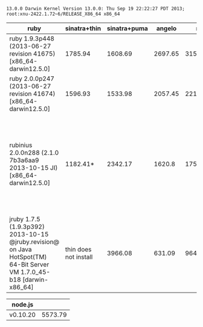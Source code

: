 `13.0.0 Darwin Kernel Version 13.0.0: Thu Sep 19 22:22:27 PDT 2013; root:xnu-2422.1.72~6/RELEASE_X86_64 x86_64`

<table>

  <thead>
    <th>ruby</th>
    <th>sinatra+thin</th>
    <th>sinatra+puma</th>
    <th>angelo</th>
    <th>reel</th>
    <th>notes</th>
  </thead>

  <tbody>
    <tr>
      <td>ruby 1.9.3p448 (2013-06-27 revision 41675) [x86_64-darwin12.5.0]</td>
      <td>1785.94</td>
      <td>1608.69</td>
      <td>2697.65</td>
      <td>3152.99</td>
      <td></td>
    </tr>
    <tr>
      <td>ruby 2.0.0p247 (2013-06-27 revision 41674) [x86_64-darwin12.5.0]</td>
      <td>1596.93</td>
      <td>1533.98</td>
      <td>2057.45</td>
      <td>2216.98</td>
      <td></td>
    </tr>
    <tr>
      <td>rubinius 2.0.0n288 (2.1.0 7b3a6aa9 2013-10-15 JI) [x86_64-darwin12.5.0]</td>
      <td>1182.41*</td>
      <td>2342.17</td>
      <td>1620.8</td>
      <td>1757.87**</td>
      <td>
        * ran many times, usually got "CRASH: A fatal error has occurred." midway through the test.<br/>
        ** had to -c 50 to not get "ArgumentError: Data object has already been freed"
      </td>
    </tr>
    <tr>
      <td>jruby 1.7.5 (1.9.3p392) 2013-10-15 @jruby.revision@ on Java HotSpot(TM) 64-Bit Server VM 1.7.0_45-b18 [darwin-x86_64]</td>
      <td>thin does not install</td>
      <td>3966.08</td>
      <td>631.09</td>
      <td>964.15</td>
      <td>had to turn -c down to 50 for jruby?</td>
    </tr>
  </tbody>

</table>

<table>
  <thead>
    <th>node.js</th>
    <th></th>
  </thead>
  <tbody>
    <td>v0.10.20</td>
    <td>5573.79</td>
  </tbody>
</table>
